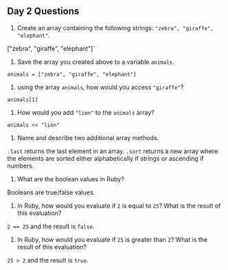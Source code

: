 ## Day 2 Questions

1. Create an array containing the following strings: `"zebra", "giraffe", "elephant"`.

["zebra", "giraffe", "elephant"]`

1. Save the array you created above to a variable `animals`.

`animals = ["zebra", "giraffe", "elephant"]`

1. using the array `animals`, how would you access `"giraffe"`?

`animals[1]`

1. How would you add `"lion"` to the `animals` array?

`animals << "lion"`

1. Name and describe two additional array methods.

`.last` returns the last element in an array.
`.sort` returns a new array where the elements are sorted either alphabetically if strings or ascending if numbers.

1. What are the boolean values in Ruby?

Booleans are true/false values.

1. In Ruby, how would you evaluate if `2` is equal to `25`? What is the result of this evaluation?

`2 == 25` and the result is `false`.

1. In Ruby, how would you evaluate if `25` is greater than `2`? What is the result of this evaluation?

`25 > 2` and the result is `true`.
